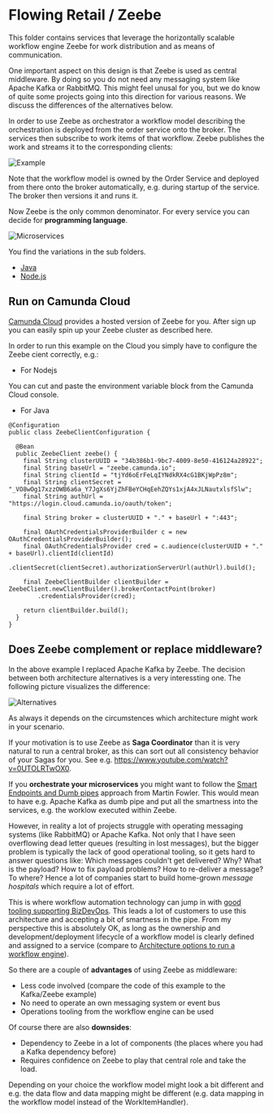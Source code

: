 # Flowing Retail / Zeebe

This folder contains services that leverage the horizontally scalable workflow engine Zeebe for work distribution and as means of communication.

One important aspect on this design is that Zeebe is used as central middleware. By doing so you do not need any messaging system like Apache Kafka or RabbitMQ. This might feel unusal for you, but we do know of quite some projects going into this direction for various reasons. We discuss the differences of the alternatives below.

In order to use Zeebe as orchestrator a workflow model describing the orchestration is deployed from the order service onto the broker. The services then subscribe to work items of that workflow. Zeebe publishes the work and streams it to the corresponding clients:

![Example](../docs/zeebe-example.png)

Note that the workflow model is owned by the Order Service and deployed from there onto the broker automatically, e.g. during startup of the service. The broker then versions it and runs it.

Now Zeebe is the only common denominator. For every service you can decide for **programming language**.

![Microservices](../docs/zeebe-services.png)

You find the variations in the sub folders. 

* [Java](java/)
* [Node.js](nodejs/)

## Run on Camunda Cloud

[Camunda Cloud](https://camunda.io) provides a hosted version of Zeebe for you. After sign up you can easily spin up your Zeebe cluster as described here.

In order to run this example on the Cloud you simply have to configure the Zeebe cient correctly, e.g.: 

* For Nodejs

You can cut and paste the environment variable block from the Camunda Cloud console.

* For Java

```
@Configuration
public class ZeebeClientConfiguration {
  
  @Bean
  public ZeebeClient zeebe() {
    final String clusterUUID = "34b386b1-9bc7-4009-8e50-416124a28922";
    final String baseUrl = "zeebe.camunda.io";
    final String clientId = "tjYd6oErFeLqIYNdkRX4cG1BKjWpPz8m";
    final String clientSecret = "_VO8wOg17xzzOWB6a6a_Y7JgXs6YjZhFBeYCHqEehZQYs1xjA4xJLNautxlsfSlw";
    final String authUrl = "https://login.cloud.camunda.io/oauth/token";

    final String broker = clusterUUID + "." + baseUrl + ":443";

    final OAuthCredentialsProviderBuilder c = new OAuthCredentialsProviderBuilder();
    final OAuthCredentialsProvider cred = c.audience(clusterUUID + "." + baseUrl).clientId(clientId)
        .clientSecret(clientSecret).authorizationServerUrl(authUrl).build();

    final ZeebeClientBuilder clientBuilder = ZeebeClient.newClientBuilder().brokerContactPoint(broker)
        .credentialsProvider(cred);

    return clientBuilder.build();
  }
}
```

## Does Zeebe complement or replace middleware?

In the above example I replaced Apache Kafka by Zeebe. The decision between both architecture alternatives is a very interessting one. The following picture visualizes the difference:

![Alternatives](../docs/zeebe-broker-alternatives.png)

As always it depends on the circumstences which architecture might work in your scenario.

If your motivation is to use Zeebe as **Saga Coordinator** than it is very natural to run a central broker, as this can sort out all consistency behavior of your Sagas for you. See e.g. https://www.youtube.com/watch?v=0UTOLRTwOX0.

If you **orchestrate your microservices** you might want to follow the [Smart Endpoints and Dumb pipes](https://martinfowler.com/articles/microservices.html#SmartEndpointsAndDumbPipes) approach from Martin Fowler. This would mean to have e.g. Apache Kafka as dumb pipe and put all the smartness into the services, e.g. the worklow executed within Zeebe.

However, in reality a lot of projects struggle with operating messaging systems (like RabbitMQ) or Apache Kafka. Not only that I have seen overflowing dead letter queues (resulting in lost messages), but the bigger problem is typically the lack of good operational tooling, so it gets hard to answer questions like: Which messages couldn't get delivered? Why? What is the payload? How to fix payload problems? How to re-deliver a message? To where? Hence a lot of companies start to build home-grown *message hospitals* which require a lot of effort.

This is where workflow automation technology can jump in with [good tooling supporting BizDevOps](BizDevOps). This leads a lot of customers to use this architecture and accepting a bit of smartness in the pipe. From my perspective this is absolutely OK, as long as the ownership and development/deployment lifecycle of a workflow model is clearly defined and assigned to a service (compare to [Architecture options to run a workflow engine](https://blog.bernd-ruecker.com/architecture-options-to-run-a-workflow-engine-6c2419902d91)).

So there are a couple of **advantages** of using Zeebe as middleware:

* Less code involved (compare the code of this example to the Kafka/Zeebe example)
* No need to operate an own messaging system or event bus
* Operations tooling from the workflow engine can be used

Of course there are also **downsides**:

* Dependency to Zeebe in a lot of components (the places where you had a Kafka dependency before)
* Requires confidence on Zeebe to play that central role and take the load.

Depending on your choice the workflow model might look a bit different and e.g. the data flow and data mapping might be different (e.g. data mapping in the workflow model instead of the WorkItemHandler).
